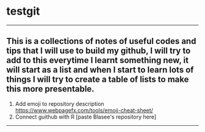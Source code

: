 # testgit
---
This is a collections of notes of useful codes and tips that I will use to build my github, I will try to add to this everytime I learnt something new, it will start as a list and when I start to learn lots of things I will try to create a table of lists to make this more presentable. 
---
1. Add emoji to repository description https://www.webpagefx.com/tools/emoji-cheat-sheet/
2. Connect guithub with R [paste Blasee's repository here]
---


